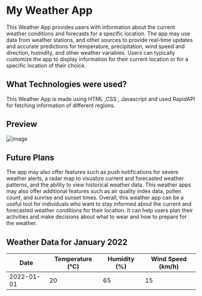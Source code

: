 # My Weather App
This Weather App provides users with information about the current weather conditions and forecasts for a specific location. The app may use data from weather stations, and other sources to provide real-time updates and accurate predictions for temperature, precipitation, wind speed and direction, humidity, and other weather variables. Users can typically customize the app to display information for their current location or for a specific location of their choice.

## What Technologies were used?
This Weather App is made using HTML ,CSS , Javascript and used RapidAPI for fetching information of different regions.

## Preview
![image](https://user-images.githubusercontent.com/105844448/214549540-97859b9f-7276-4137-8818-3e1faf281609.png)

## Future Plans
The app may also offer features such as push notifications for severe weather alerts, a radar map to visualize current and forecasted weather patterns, and the ability to view historical weather data. This weather apps may also offer additional features such as air quality index data, pollen count, and sunrise and sunset times. Overall, this weather app can be a useful tool for individuals who want to stay informed about the current and forecasted weather conditions for their location. It can help users plan their activities and make decisions about what to wear and how to prepare for the weather.


 <h2>Weather Data for January 2022</h2>
      <table>
        <thead>
          <tr>
            <th>Date</th>
            <th>Temperature (&#8451;)</th>
            <th>Humidity (%)</th>
            <th>Wind Speed (km/h)</th>
          </tr>
        </thead>
        <tbody>
          <tr>
            <td>2022-01-01</td>
            <td>20</td>
            <td>65</td>
            <td>15</td>
          </tr>
          <!-- Add more rows for other dates -->
        </tbody>
      </table>